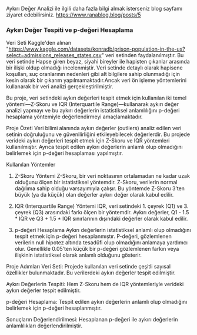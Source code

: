 Aykırı Değer Analizi ile ilgili daha fazla bilgi almak isterseniz blog sayfamı ziyaret edebilirsiniz. https://www.ranablog.blog/posts/5
### Aykırı Değer Tespiti ve p-değeri Hesaplama
Veri Seti Kaggle'den alınan "https://www.kaggle.com/datasets/konradb/prison-population-in-the-us?select=admissions_releases_states.csv" veri setinden faydalanılmıştır. Bu veri setinde Hapse giren beyaz, siyahi  bireyler ile hapisten çıkanlar arasında bir ilişki oldup olmadığı incelenmiştir. Veri setinde detaylı olarak hapisene koşulları, suç oranlarının nedenleri gibi alt bilgilere sahip olunmadığı için kesin olarak bir çıkarım yapılmamaktadır.Ancak veri ön işleme yöntemlerini kullanarak bir veri analizi gerçekleştirilmiştir.

Bu proje, veri setindeki aykırı değerleri tespit etmek için kullanılan iki temel yöntemi—Z-Skoru ve IQR (Interquartile Range)—kullanarak aykırı değer analizi yapmayı ve bu aykırı değerlerin istatistiksel anlamlılığını p-değeri hesaplama yöntemiyle değerlendirmeyi amaçlamaktadır.

Proje Özeti
Veri bilimi alanında aykırı değerler (outliers) analiz edilen veri setinin doğruluğunu ve güvenilirliğini etkileyebilecek değerlerdir. Bu projede verideki aykırı değerleri tespit etmek için Z-Skoru ve IQR yöntemleri kullanılmıştır. Ayrıca tespit edilen aykırı değerlerin anlamlı olup olmadığını belirlemek için p-değeri hesaplaması yapılmıştır.

Kullanılan Yöntemler
1. Z-Skoru Yöntemi
Z-Skoru, bir veri noktasının ortalamadan ne kadar uzak olduğunu ölçen bir istatistiksel yöntemdir. Z-Skoru, verilerin normal dağılıma sahip olduğu varsayımıyla çalışır. Bu yöntemde Z-Skoru 3’ten büyük (ya da küçük) olan değerler aykırı değer olarak kabul edilir.

2. IQR (Interquartile Range) Yöntemi
IQR, veri setindeki 1. çeyrek (Q1) ve 3. çeyrek (Q3) arasındaki farkı ölçen bir yöntemdir. Aykırı değerler, Q1 - 1.5 * IQR ve Q3 + 1.5 * IQR sınırlarının dışındaki değerler olarak kabul edilir.

4. p-değeri Hesaplama
Aykırı değerlerin istatistiksel anlamlı olup olmadığını tespit etmek için p-değeri hesaplanmıştır. P-değeri, gözlemlenen verilerin null hipotez altında tesadüfi olup olmadığını anlamaya yardımcı olur. Genellikle 0.05’ten küçük bir p-değeri gözlemlenen farkın veya ilişkinin istatistiksel olarak anlamlı olduğunu gösterir.

Proje Adımları
Veri Seti: Projede kullanılan veri setinde çeşitli sayısal özellikler bulunmaktadır. Bu verilerdeki aykırı değerler tespit edilmiştir.

Aykırı Değerlerin Tespiti: Hem Z-Skoru hem de IQR yöntemleriyle verideki aykırı değerler tespit edilmiştir.

p-değeri Hesaplama: Tespit edilen aykırı değerlerin anlamlı olup olmadığını belirlemek için p-değeri hesaplanmıştır.

Sonuçların Değerlendirilmesi: Hesaplanan p-değeri ile aykırı değerlerin anlamlılıkları değerlendirilmiştir.

